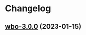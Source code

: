 # Changelog



## [wbo-3.0.0](https://github.com/truecharts/charts/compare/wbo-2.0.7...wbo-3.0.0) (2023-01-15)

